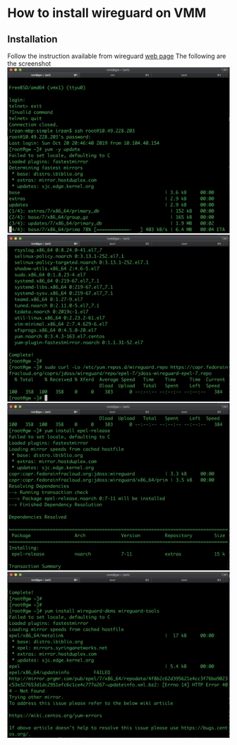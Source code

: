 # How to install wireguard on VMM

## Installation 
Follow the instruction available from wireguard [web page](https://www.wireguard.com/install/)
The following are the screenshot
![install_wireguard0](install_wireguard0.png)
![install_wireguard1](install_wireguard1.png)
![install_wireguard2](install_wireguard2.png)
![install_wireguard3](install_wireguard3.png)
